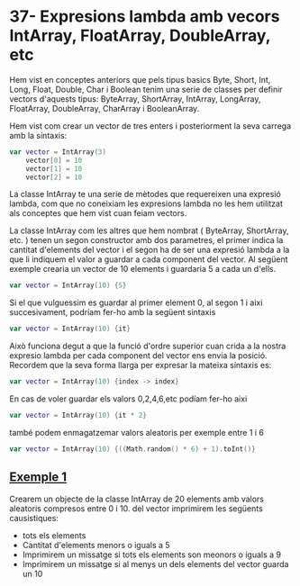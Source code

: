 # 37- Expresions lambda amb vecors IntArray, FloatArray, DoubleArray, etc

Hem vist en conceptes anteriors que pels tipus basics Byte, Short, Int, Long, Float, Double, Char  i Boolean tenim una serie de classes per definir vectors d'aquests tipus: ByteArray, ShortArray, IntArray, LongArray, FloatArray, DoubleArray, CharArray i BooleanArray.

Hem vist com crear un vector de tres enters i posteriorment la seva carrega amb la síntaxis:

```kotlin
var vector = IntArray(3)
    vector[0] = 10
    vector[1] = 10
    vector[2] = 10 
```

La classe IntArray te una serie de mètodes que requereixen una expresió lambda, com que no coneixiam les expresions lambda no les hem utilitzat als conceptes que hem vist cuan feiam vectors.

La classe IntArray com les altres que hem nombrat ( ByteArray, ShortArray, etc. ) tenen un segon constructor amb dos parametres, el primer indica la cantitat d'elements del vector i el segon ha de ser una expresió lambda a la que li indiquem el valor a guardar a cada component del vector. Al següent exemple crearia un vector de 10 elements i guardaria 5 a cada un d'ells.

```kotlin
var vector = IntArray(10) {5}
```

Si el que vulguessim es guardar al primer element 0, al segon 1 i aixi succesivament, podríam fer-ho amb la següent sintaxis

```kotlin
var vector = IntArray(10) {it}
```

Això funciona degut a que la funció d'ordre superior cuan crida a la nostra expresio lambda per cada component del vector ens envia la posició. Recordem que la seva forma llarga per expresar la mateixa síntaxis es:

```kotlin
var vector = IntArray(10) {index -> index}
```

En cas de voler guardar els valors 0,2,4,6,etc podíam fer-ho aixi

```kotlin
var vector = IntArray(10) {it * 2}
```

també podem enmagatzemar valors aleatoris per exemple entre 1 i 6 

```kotlin
var vector = IntArray(10) {((Math.random() * 6) + 1).toInt()}
```

## [Exemple 1]()

Crearem un objecte de la classe IntArray de 20 elements amb valors aleatoris compresos entre 0 i 10. del vector imprimirem les següents causistiques:
- tots els elements
- Cantitat d'elements menors o iguals a 5
- Imprimirem un missatge si tots els elements son meonors o iguals a 9
- Imprimirem un missatge si al menys un dels elements del vector guarda un 10
